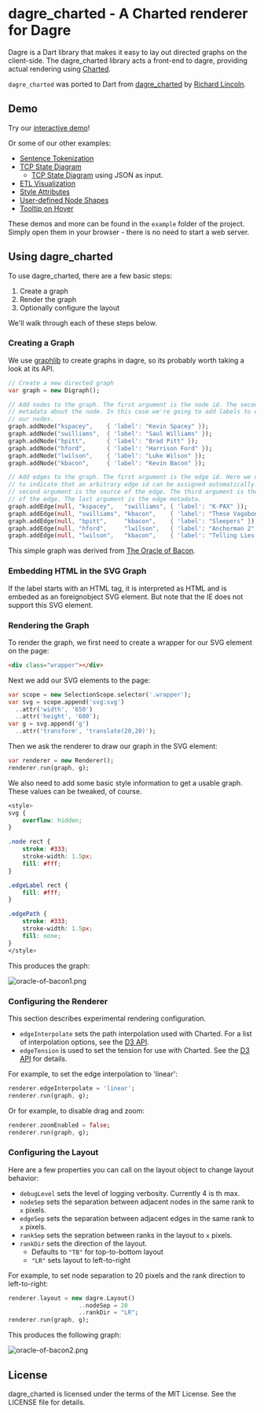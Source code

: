 # dagre_charted - A Charted renderer for Dagre

Dagre is a Dart library that makes it easy to lay out directed graphs on
the client-side. The dagre_charted library acts a front-end to dagre, providing
actual rendering using [Charted][].

`dagre_charted` was ported to Dart from [dagre_charted](https://github.com/cpettitt/dagre_charted)
by [Richard Lincoln](http://git.io/rwl).

## Demo

Try our [interactive demo](http://rwl.github.io/project/dagre_charted/latest/demo/interactive-demo.html)!

Or some of our other examples:

* [Sentence Tokenization](http://rwl.github.io/project/dagre_charted/latest/demo/sentence-tokenization.html)
* [TCP State Diagram](http://rwl.github.io/project/dagre_charted/latest/demo/tcp-state-diagram.html)
    * [TCP State Diagram](http://rwl.github.io/project/dagre_charted/latest/demo/tcp-state-diagram-json.html) using JSON as input.
* [ETL Visualization](http://rwl.github.io/project/dagre_charted/latest/demo/etl-status.html)
* [Style Attributes](http://rwl.github.io/project/dagre_charted/latest/demo/style-attrs.html)
* [User-defined Node Shapes](http://rwl.github.io/project/dagre_charted/latest/demo/user-defined-nodes.html)
* [Tooltip on Hover](http://rwl.github.io/project/dagre_charted/latest/demo/hover.html)

These demos and more can be found in the `example` folder of the project. Simply
open them in your browser - there is no need to start a web server.

## Using dagre_charted

To use dagre_charted, there are a few basic steps:

1. Create a graph
2. Render the graph
3. Optionally configure the layout

We'll walk through each of these steps below.

### Creating a Graph

We use [graphlib](https://pub.dartlang.org/packages/graphlib) to create graphs in
dagre, so its probably worth taking a look at its API.

```dart
// Create a new directed graph
var graph = new Digraph();

// Add nodes to the graph. The first argument is the node id. The second is
// metadata about the node. In this case we're going to add labels to each of
// our nodes.
graph.addNode("kspacey",    { 'label': "Kevin Spacey" });
graph.addNode("swilliams",  { 'label': "Saul Williams" });
graph.addNode("bpitt",      { 'label': "Brad Pitt" });
graph.addNode("hford",      { 'label': "Harrison Ford" });
graph.addNode("lwilson",    { 'label': "Luke Wilson" });
graph.addNode("kbacon",     { 'label': "Kevin Bacon" });

// Add edges to the graph. The first argument is the edge id. Here we use null
// to indicate that an arbitrary edge id can be assigned automatically. The
// second argument is the source of the edge. The third argument is the target
// of the edge. The last argument is the edge metadata.
graph.addEdge(null, "kspacey",   "swilliams", { 'label': "K-PAX" });
graph.addEdge(null, "swilliams", "kbacon",    { 'label': "These Vagabond Shoes" });
graph.addEdge(null, "bpitt",     "kbacon",    { 'label': "Sleepers" });
graph.addEdge(null, "hford",     "lwilson",   { 'label': "Anchorman 2" });
graph.addEdge(null, "lwilson",   "kbacon",    { 'label': "Telling Lies in America" });
```

This simple graph was derived from [The Oracle of
Bacon](http://oracleofbacon.org/).

### Embedding HTML in the SVG Graph
If the label starts with an HTML tag, it is interpreted as HTML and is embeded
as an foreignobject SVG element. But note that the IE does not support this
SVG element.


### Rendering the Graph

To render the graph, we first need to create a wrapper for our SVG element on
the page:

```html
<div class="wrapper"></div>
```

Next we add our SVG elements to the page:

```dart
var scope = new SelectionScope.selector('.wrapper');
var svg = scope.append('svg:svg')
  ..attr('width', '650')
  ..attr('height', '680');
var g = svg.append('g')
  ..attr('transform', 'translate(20,20)');
```

Then we ask the renderer to draw our graph in the SVG element:

```dart
var renderer = new Renderer();
renderer.run(graph, g);
```

We also need to add some basic style information to get a usable graph. These
values can be tweaked, of course.

```css
<style>
svg {
    overflow: hidden;
}

.node rect {
    stroke: #333;
    stroke-width: 1.5px;
    fill: #fff;
}

.edgeLabel rect {
    fill: #fff;
}

.edgePath {
    stroke: #333;
    stroke-width: 1.5px;
    fill: none;
}
</style>
```

This produces the graph:

![oracle-of-bacon1.png](http://rwl.github.io/project/dagre_charted/static/oracle-of-bacon1.png)

### Configuring the Renderer

This section describes experimental rendering configuration.

* `edgeInterpolate` sets the path interpolation used with Charted. For a list
  of interpolation options, see the [D3 API](https://github.com/mbostock/d3/wiki/SVG-Shapes#wiki-line_interpolate).
* `edgeTension` is used to set the tension for use with Charted. See the
  [D3 API](https://github.com/mbostock/d3/wiki/SVG-Shapes#wiki-line_tension) for details.

For example, to set the edge interpolation to 'linear':

```dart
renderer.edgeInterpolate = 'linear';
renderer.run(graph, g);
```

Or for example, to disable drag and zoom:

```dart
renderer.zoomEnabled = false;
renderer.run(graph, g);
```

### Configuring the Layout

Here are a few properties you can call on the layout object to change layout behavior:

* `debugLevel` sets the level of logging verbosity. Currently 4 is th max.
* `nodeSep` sets the separation between adjacent nodes in the same rank to `x` pixels.
* `edgeSep` sets the separation between adjacent edges in the same rank to `x` pixels.
* `rankSep` sets the sepration between ranks in the layout to `x` pixels.
* `rankDir` sets the direction of the layout.
    * Defaults to `"TB"` for top-to-bottom layout
    * `"LR"` sets layout to left-to-right

For example, to set node separation to 20 pixels and the rank direction to left-to-right:

```dart
renderer.layout = new dagre.Layout()
                    ..nodeSep = 20
                    ..rankDir = "LR";
renderer.run(graph, g);
```

This produces the following graph:

![oracle-of-bacon2.png](http://rwl.github.io/project/dagre_charted/static/oracle-of-bacon2.png)

## License

dagre_charted is licensed under the terms of the MIT License. See the LICENSE file
for details.

[Charted]: https://pub.dartlang.org/packages/charted

